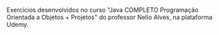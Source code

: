 Exercícios desenvolvidos no curso "Java COMPLETO Programação Orientada a Objetos + Projetos" do professor Nelio Alves, na plataforma Udemy.
